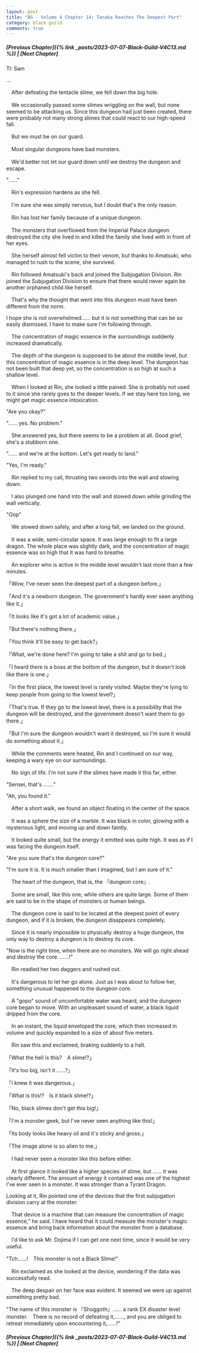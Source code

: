 ```yaml
---
layout: post
title: "BG - Volume 4 Chapter 14: Tanaka Reaches The Deepest Part"
category: black guild
comments: true
---
```


##### [Previous Chapter]({% link _posts/2023-07-07-Black-Guild-V4C13.md %}) \| [Next Chapter]



Tl: Sam

…


　After defeating the tentacle slime, we fell down the big hole.


　We occasionally passed some slimes wriggling on the wall, but none seemed to be attacking us. Since this dungeon had just been created, there were probably not many strong slimes that could react to our high-speed fall.
<!--more-->

　But we must be on our guard.

　Most singular dungeons have bad monsters.

　We'd better not let our guard down until we destroy the dungeon and escape.


"......"


　Rin's expression hardens as she fell.

　I'm sure she was simply nervous, but I doubt that's the only reason.


　Rin has lost her family because of a unique dungeon.

　The monsters that overflowed from the Imperial Palace dungeon destroyed the city she lived in and killed the family she lived with in front of her eyes.

　She herself almost fell victim to their venom, but thanks to Amatsuki, who managed to rush to the scene, she survived.


　Rin followed Amatsuki's back and joined the Subjugation Division. Rin joined the Subjugation Division to ensure that there would never again be another orphaned child like herself.


　That's why the thought that went into this dungeon must have been different from the norm.

I hope she is not overwhelmed...... but it is not something that can be so easily dismissed. I have to make sure I'm following through.


　The concentration of magic essence in the surroundings suddenly increased dramatically.

　The depth of the dungeon is supposed to be about the middle level, but this concentration of magic essence is in the deep level. The dungeon has not been built that deep yet, so the concentration is so high at such a shallow level.


　When I looked at Rin, she looked a little pained. She is probably not used to it since she rarely goes to the deeper levels. If we stay here too long, we might get magic essence intoxication.


"Are you okay?"

"...... yes. No problem."


　She answered yes, but there seems to be a problem at all. Good grief, she's a stubborn one.


"...... and we're at the bottom. Let's get ready to land."

"Yes, I'm ready."


　Rin replied to my call, thrusting two swords into the wall and slowing down.

　I also plunged one hand into the wall and slowed down while grinding the wall vertically.


"Oop"


　We slowed down safely, and after a long fall, we landed on the ground.

　It was a wide, semi-circular space. It was large enough to fit a large dragon. The whole place was slightly dark, and the concentration of magic essence was so high that it was hard to breathe.

　An explorer who is active in the middle level wouldn't last more than a few minutes.


「Wow, I've never seen the deepest part of a dungeon before.」

「And it's a newborn dungeon. The government's hardly ever seen anything like it.」

「It looks like it's got a lot of academic value.」

「But there's nothing there.」

「You think it'll be easy to get back?」

「What, we're done here? I'm going to take a shit and go to bed.」

「I heard there is a boss at the bottom of the dungeon, but it doesn't look like there is one.」

「In the first place, the lowest level is rarely visited. Maybe they're lying to keep people from going to the lowest level?」

「That's true. If they go to the lowest level, there is a possibility that the dungeon will be destroyed, and the government doesn't want them to go there.」

「But I'm sure the dungeon wouldn't want it destroyed, so I'm sure it would do something about it.」


　While the comments were heated, Rin and I continued on our way, keeping a wary eye on our surroundings.

　No sign of life. I'm not sure if the slimes have made it this far, either.


"Sensei, that's ......."

"Ah, you found it."


　After a short walk, we found an object floating in the center of the space.

　It was a sphere the size of a marble. It was black in color, glowing with a mysterious light, and moving up and down faintly.


　It looked quite small, but the energy it emitted was quite high. It was as if I was facing the dungeon itself.


"Are you sure that's the dungeon core?”

"I'm sure it is. It is much smaller than I imagined, but I am sure of it."


　The heart of the dungeon, that is, the 『dungeon core』.

　Some are small, like this one, while others are quite large. Some of them are said to be in the shape of monsters or human beings.


　The dungeon core is said to be located at the deepest point of every dungeon, and if it is broken, the dungeon disappears completely.

　Since it is nearly impossible to physically destroy a huge dungeon, the only way to destroy a dungeon is to destroy its core.


"Now is the right time, when there are no monsters. We will go right ahead and destroy the core. ......!"


　Rin readied her two daggers and rushed out.

　It's dangerous to let her go alone. Just as I was about to follow her, something unusual happened to the dungeon core.


　A "gopo" sound of uncomfortable water was heard, and the dungeon core began to move. With an unpleasant sound of water, a black liquid dripped from the core.

　In an instant, the liquid enveloped the core, which then increased in volume and quickly expanded to a size of about five meters.


　Rin saw this and exclaimed, braking suddenly to a halt.


「What the hell is this?　A slime!?」

「It's too big, isn't it ......?」

「I knew it was dangerous.」

「What is this!?　Is it black slime!?」

「No, black slimes don't get this big!」

「I'm a monster geek, but I've never seen anything like this!」

「Its body looks like heavy oil and it's sticky and gross.」

「The image alone is so alien to me.」


　I had never seen a monster like this before either.

　At first glance it looked like a higher species of slime, but ...... it was clearly different. The amount of energy it contained was one of the highest I've ever seen in a monster. It was stronger than a Tyrant Dragon.


Looking at it, Rin pointed one of the devices that the first subjugation division carry at the monster.

　That device is a machine that can measure the concentration of magic essence," he said. I have heard that it could measure the monster's magic essence and bring back information about the monster from a database.

　I'd like to ask Mr. Dojima if I can get one next time, since it would be very useful.


"Tch......!　This monster is not a Black Slime!"


　Rin exclaimed as she looked at the device, wondering if the data was successfully read.

　The deep despair on her face was evident. It seemed we were up against something pretty bad.


"The name of this monster is 『Shoggoth』...... a rank EX disaster level monster.　There is no record of defeating it,......, and you are obliged to retreat immediately upon encountering it,......!"




##### [Previous Chapter]({% link _posts/2023-07-07-Black-Guild-V4C13.md %}) \| [Next Chapter]